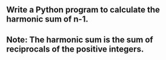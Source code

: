 ## Write a Python program to calculate the harmonic sum of n-1.
## Note: The harmonic sum is the sum of reciprocals of the positive integers.

